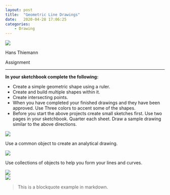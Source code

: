 ```yaml
---
layout: post
title:  "Geometric Line Drawings"
date:   2020-04-28 17:06:25
categories: 
	- Drawing	
---
```


<img src="https://s3.amazonaws.com/image-control-storage/2020/02/10195144/2020-02-10-18_43_46-kandinsky-layout.png" />

<span style="text-align: center;">Hans Thiemann</span>

Assignment

---------------

**In your sketchbook complete the following:**

- Create a simple geometric shape using a ruler.
- Create and build multiple shapes within it.
- Create intersecting points.
- When you have completed your finished drawings and they have been approved. Use Three colors to accent some of the shapes.
- Before you start the above projects create small sketches first. Use two pages in your sketchbook. Quarter each sheet. Draw a sample drawing similar to the above directions.


<div class="madtinker_main"><img src="https://s3.amazonaws.com/image-control-storage/2020/02/13140901/2020-02-13-13_07_04-Window.png" /></div>

Use a common object to create an analytical drawing.

<div class="madtinker_main"><img src="https://s3.amazonaws.com/image-control-storage/2020/02/13141310/2020-02-13-13_11_31-Window.png" /></div>



<p>Use collections of objects to help you form your lines and curves.</p>


<div class="madtinker_main"><img src="https://s3.amazonaws.com/image-control-storage/2020/02/13141328/2020-02-13-13_12_10-Window.png" /></div>



<div class="madtinker_main"><img src="https://s3.amazonaws.com/image-control-storage/2020/02/13141632/2020-02-13-13_16_05-Window.png" /></div>
	
	
> This is a blockquote example in markdown.